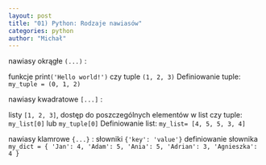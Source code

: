 ```yaml
---
layout: post
title: "01) Python: Rodzaje nawiasów"
categories: python
author: "Michał"
---
```


nawiasy okrągłe `(...)` : 

funkcje print`('Hello world!')` czy tuple `(1, 2, 3)`
Definiowanie tuple: 
`my_tuple = (0, 1, 2)`

nawiasy kwadratowe `[...]` : 

listy `[1, 2, 3]`, dostęp do poszczególnych elementów w list czy tuple: `my_list[0]` lub `my_tuple[0]`
Definiowanie list:
`my_list= [4, 5, 5, 3, 4]`

nawiasy klamrowe `{...}` : słowniki `{'key': 'value'}`
definiowanie słownika
`my_dict = {
    'Jan': 4,
    'Adam': 5,
    'Ania': 5,
    'Adrian': 3,
    'Agnieszka': 4
}`







